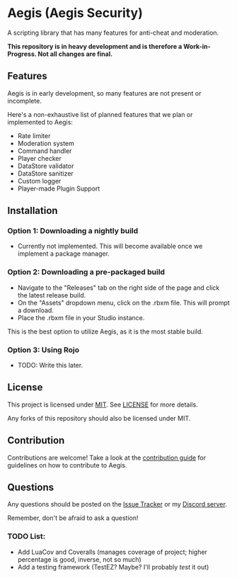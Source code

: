 # Aegis (Aegis Security)

A scripting library that has many features for anti-cheat and moderation.

**This repository is in heavy development and is therefore a Work-in-Progress. Not all changes are final.**

## Features
Aegis is in early development, so many features are not present or incomplete. 

Here's a non-exhaustive list of planned features that we plan or implemented to Aegis:
* Rate limiter
* Moderation system
* Command handler
* Player checker
* DataStore validator
* DataStore sanitizer
* Custom logger
* Player-made Plugin Support

## Installation

### Option 1: Downloading a nightly build
* Currently not implemented. This will become available once we implement a package manager.

### Option 2: Downloading a pre-packaged build
* Navigate to the "Releases" tab on the right side of the page and click the latest release build.
* On the "Assets" dropdown menu, click on the .rbxm file. This will prompt a download.
* Place the .rbxm file in your Studio instance.

This is the best option to utilize Aegis, as it is the most stable build.

### Option 3: Using Rojo
* TODO: Write this later.

## License
This project is licensed under [MIT](http://opensource.org/licenses/MIT). See [LICENSE](LICENSE) for more details.

Any forks of this repository should also be licensed under MIT.

## Contribution
Contributions are welcome! Take a look at the [contribution guide](CONTRIBUTING.md) for guidelines on how to contribute to Aegis.

## Questions
Any questions should be posted on the [Issue Tracker](https://github.com/Bazalbuilder/Aegis/issues) or my [Discord server](https://discord.gg/asCWGUfJMj). 

Remember, don't be afraid to ask a question!

### TODO List:
* Add LuaCov and Coveralls (manages coverage of project; higher percentage is good, inverse, not so much)
* Add a testing framework (TestEZ? Maybe? I'll probably *test* it out)
